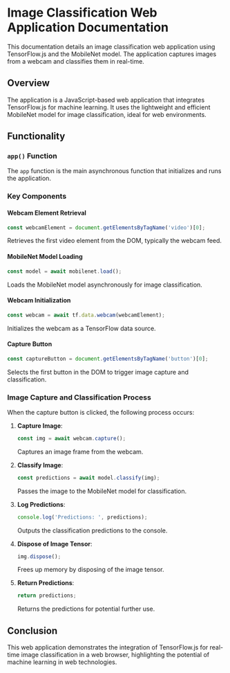 # Image Classification Web Application Documentation

This documentation details an image classification web application using TensorFlow.js and the MobileNet model. The application captures images from a webcam and classifies them in real-time.

## Overview

The application is a JavaScript-based web application that integrates TensorFlow.js for machine learning. It uses the lightweight and efficient MobileNet model for image classification, ideal for web environments.

## Functionality

### `app()` Function

The `app` function is the main asynchronous function that initializes and runs the application.

### Key Components

#### Webcam Element Retrieval

```javascript
const webcamElement = document.getElementsByTagName('video')[0];
```
Retrieves the first video element from the DOM, typically the webcam feed.

#### MobileNet Model Loading

```javascript
const model = await mobilenet.load();
```
Loads the MobileNet model asynchronously for image classification.

#### Webcam Initialization

```javascript
const webcam = await tf.data.webcam(webcamElement);
```
Initializes the webcam as a TensorFlow data source.

#### Capture Button

```javascript
const captureButton = document.getElementsByTagName('button')[0];
```
Selects the first button in the DOM to trigger image capture and classification.

### Image Capture and Classification Process

When the capture button is clicked, the following process occurs:

1. **Capture Image**:

    ```javascript
    const img = await webcam.capture();
    ```
    Captures an image frame from the webcam.

2. **Classify Image**:

    ```javascript
    const predictions = await model.classify(img);
    ```
    Passes the image to the MobileNet model for classification.

3. **Log Predictions**:

    ```javascript
    console.log('Predictions: ', predictions);
    ```
    Outputs the classification predictions to the console.

4. **Dispose of Image Tensor**:

    ```javascript
    img.dispose();
    ```
    Frees up memory by disposing of the image tensor.

5. **Return Predictions**:

    ```javascript
    return predictions;
    ```
    Returns the predictions for potential further use.

## Conclusion

This web application demonstrates the integration of TensorFlow.js for real-time image classification in a web browser, highlighting the potential of machine learning in web technologies.
